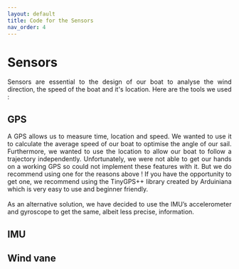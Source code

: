 ```yaml
---
layout: default
title: Code for the Sensors
nav_order: 4
---
```


# Sensors

<div style="text-align: justify"> Sensors are essential to the design of our boat to analyse the wind direction, the speed of the boat and it's location. Here are the tools we used : 

## GPS 
  
<div style="text-align: justify"> A GPS allows us to measure time, location and speed. We wanted to use it to calculate the average speed of our boat to optimise the angle of our sail. Furthermore, we wanted to use the location to allow our boat to follow a trajectory independently. Unfortunately, we were not able to get our hands on a working GPS so could not implement these features with it. But we do recommend using one for the reasons above ! If you have the opportunity to get one, we recommend using the TinyGPS++ library created by Arduiniana which is very easy to use and beginner friendly. </div>
<br/>
As an alternative solution, we have decided to use the IMU’s accelerometer and gyroscope to get the same, albeit less precise, information. 

## IMU
  
 <div style="text-align: justify">


## Wind vane
  
